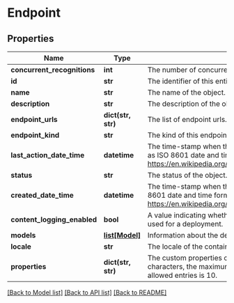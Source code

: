 # Endpoint

## Properties
Name | Type | Description | Notes
------------ | ------------- | ------------- | -------------
**concurrent_recognitions** | **int** | The number of concurrent recognitions the endpoint supports. | [optional] 
**id** | **str** | The identifier of this entity. | 
**name** | **str** | The name of the object. | 
**description** | **str** | The description of the object. | [optional] 
**endpoint_urls** | **dict(str, str)** | The list of endpoint urls. | [optional] 
**endpoint_kind** | **str** | The kind of this endpoint (e.g. custom speech, custom voice ...). | 
**last_action_date_time** | **datetime** | The time-stamp when the current status was entered.  The time stamp is encoded as ISO 8601 date and time format  (\&quot;YYYY-MM-DDThh:mm:ssZ\&quot;, see https://en.wikipedia.org/wiki/ISO_8601#Combined_date_and_time_representations). | [optional] 
**status** | **str** | The status of the object. | [optional] 
**created_date_time** | **datetime** | The time-stamp when the object was created.  The time stamp is encoded as ISO 8601 date and time format  (\&quot;YYYY-MM-DDThh:mm:ssZ\&quot;, see https://en.wikipedia.org/wiki/ISO_8601#Combined_date_and_time_representations). | [optional] 
**content_logging_enabled** | **bool** | A value indicating whether content logging (audio &amp;amp; transcriptions) is being used for a deployment. | [optional] 
**models** | [**list[Model]**](Model.md) | Information about the deployed models. | 
**locale** | **str** | The locale of the contained data. | 
**properties** | **dict(str, str)** | The custom properties of this entity. The maximum allowed key length is 64 characters, the maximum  allowed value length is 256 characters and the count of allowed entries is 10. | [optional] 

[[Back to Model list]](../README.md#documentation-for-models) [[Back to API list]](../README.md#documentation-for-api-endpoints) [[Back to README]](../README.md)


